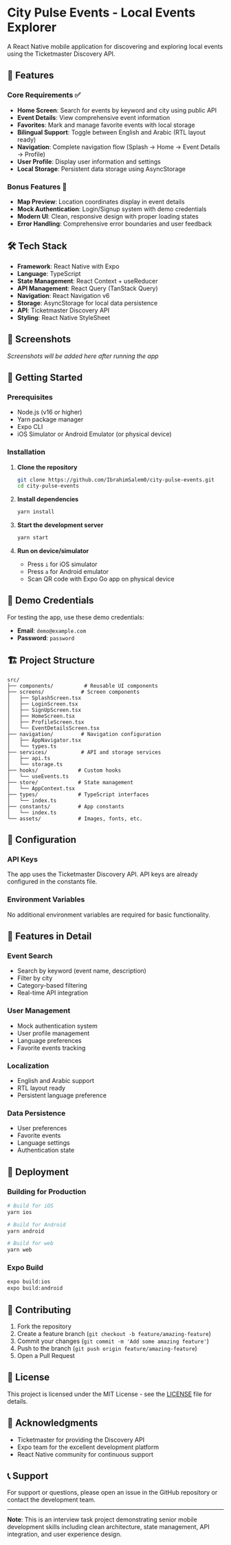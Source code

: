 # City Pulse Events - Local Events Explorer

A React Native mobile application for discovering and exploring local events using the Ticketmaster Discovery API.

## 🚀 Features

### Core Requirements ✅
- **Home Screen**: Search for events by keyword and city using public API
- **Event Details**: View comprehensive event information
- **Favorites**: Mark and manage favorite events with local storage
- **Bilingual Support**: Toggle between English and Arabic (RTL layout ready)
- **Navigation**: Complete navigation flow (Splash → Home → Event Details → Profile)
- **User Profile**: Display user information and settings
- **Local Storage**: Persistent data storage using AsyncStorage

### Bonus Features 🌟
- **Map Preview**: Location coordinates display in event details
- **Mock Authentication**: Login/Signup system with demo credentials
- **Modern UI**: Clean, responsive design with proper loading states
- **Error Handling**: Comprehensive error boundaries and user feedback

## 🛠️ Tech Stack

- **Framework**: React Native with Expo
- **Language**: TypeScript
- **State Management**: React Context + useReducer
- **API Management**: React Query (TanStack Query)
- **Navigation**: React Navigation v6
- **Storage**: AsyncStorage for local data persistence
- **API**: Ticketmaster Discovery API
- **Styling**: React Native StyleSheet

## 📱 Screenshots

*Screenshots will be added here after running the app*

## 🚀 Getting Started

### Prerequisites
- Node.js (v16 or higher)
- Yarn package manager
- Expo CLI
- iOS Simulator or Android Emulator (or physical device)

### Installation

1. **Clone the repository**
   ```bash
   git clone https://github.com/IbrahimSalem0/city-pulse-events.git
   cd city-pulse-events
   ```

2. **Install dependencies**
   ```bash
   yarn install
   ```

3. **Start the development server**
   ```bash
   yarn start
   ```

4. **Run on device/simulator**
   - Press `i` for iOS simulator
   - Press `a` for Android emulator
   - Scan QR code with Expo Go app on physical device

## 🔑 Demo Credentials

For testing the app, use these demo credentials:
- **Email**: `demo@example.com`
- **Password**: `password`

## 🏗️ Project Structure

```
src/
├── components/          # Reusable UI components
├── screens/            # Screen components
│   ├── SplashScreen.tsx
│   ├── LoginScreen.tsx
│   ├── SignUpScreen.tsx
│   ├── HomeScreen.tsx
│   ├── ProfileScreen.tsx
│   └── EventDetailsScreen.tsx
├── navigation/         # Navigation configuration
│   ├── AppNavigator.tsx
│   └── types.ts
├── services/           # API and storage services
│   ├── api.ts
│   └── storage.ts
├── hooks/             # Custom hooks
│   └── useEvents.ts
├── store/             # State management
│   └── AppContext.tsx
├── types/             # TypeScript interfaces
│   └── index.ts
├── constants/         # App constants
│   └── index.ts
└── assets/            # Images, fonts, etc.
```

## 🔧 Configuration

### API Keys
The app uses the Ticketmaster Discovery API. API keys are already configured in the constants file.

### Environment Variables
No additional environment variables are required for basic functionality.

## 📱 Features in Detail

### Event Search
- Search by keyword (event name, description)
- Filter by city
- Category-based filtering
- Real-time API integration

### User Management
- Mock authentication system
- User profile management
- Language preferences
- Favorite events tracking

### Localization
- English and Arabic support
- RTL layout ready
- Persistent language preference

### Data Persistence
- User preferences
- Favorite events
- Language settings
- Authentication state

## 🚀 Deployment

### Building for Production
```bash
# Build for iOS
yarn ios

# Build for Android
yarn android

# Build for web
yarn web
```

### Expo Build
```bash
expo build:ios
expo build:android
```

## 🤝 Contributing

1. Fork the repository
2. Create a feature branch (`git checkout -b feature/amazing-feature`)
3. Commit your changes (`git commit -m 'Add some amazing feature'`)
4. Push to the branch (`git push origin feature/amazing-feature`)
5. Open a Pull Request

## 📄 License

This project is licensed under the MIT License - see the [LICENSE](LICENSE) file for details.

## 🙏 Acknowledgments

- Ticketmaster for providing the Discovery API
- Expo team for the excellent development platform
- React Native community for continuous support

## 📞 Support

For support or questions, please open an issue in the GitHub repository or contact the development team.

---

**Note**: This is an interview task project demonstrating senior mobile development skills including clean architecture, state management, API integration, and user experience design.
